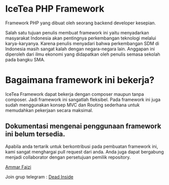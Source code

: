 # IceTea PHP Framework

Framework PHP yang dibuat oleh seorang backend developer kesepian.

Salah satu tujuan penulis membuat framework ini yaitu menyadarkan masyarakat Indonesia akan pentingnya perkembangan teknologi melalui karya-karyanya. Karena penulis menyadari bahwa perkembangan SDM di Indonesia masih sangat kalah dengan negara-negara lain. Anggapan ini diperoleh dari ilmu ekonomi yang didapatkan oleh penulis semasa sekolah pada bangku SMA.



# Bagaimana framework ini bekerja?

IceTea Framework dapat bekerja dengan composer maupun tanpa composer. Jadi framework ini sangatlah fleksibel. Pada framework ini juga sudah menggunakan konsep MVC dan Routing sederhana untuk memudahkan pekerjaan secara maksimal.



## Dokumentasi mengenai penggunaan framework ini belum tersedia.

Apabila anda tertarik untuk berkontribusi pada pembuatan framework ini, kami sangat menghargai pull request dari anda. Anda juga dapat bergabung menjadi collaborator dengan persetujuan pemilik repository.








<a href="https://github.com/ammarfaizi2">Ammar Faizi</a>

Join grup telegram :
<a href="https://t.me/joinchat/DoZ0OUNEBOWfoL1KyzTV5w">Dead Inside</a>